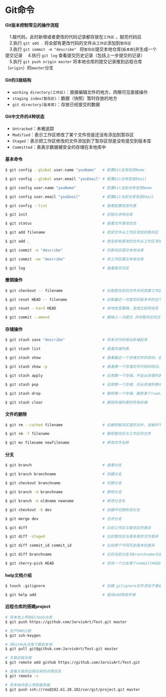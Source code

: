 # Git命令

#### Git版本控制常见的操作流程 
&emsp;1.敲代码，此时新增或者更改的代码记录都存放在`工作区` ，敲完代码后  
&emsp;2.执行 `git add .` 将全部有更改代码的文件从`工作区`添加到`暂存区 `  
&emsp;3.执行 `git commit -m "describe" ` 将`暂存区`提交本地仓库(`版本库`)并生成一个提交记录
&emsp;4.执行 `git log` 查看提交历史记录（包括上一步提交的记录）  
&emsp;5.执行 `git push origin master` 将本地仓库的提交记录推到远程仓库（`origin`）的`master`分支

#### Git的3层结构

* `working directory(工作区)`：直接编辑文件的地方，肉眼可见直接操作
* `staging index(暂存区)`：数据（快照）暂时存放的地方
* `git directory(版本库)`：存放已经提交的数据

#### Git中文件的4种状态

* `Untracked`：未被追踪
* `Modified`：表示工作区修改了某个文件但是还没有添加到暂存区
* `Staged`：表示把工作区修改的文件添加到了暂存区但是没有提交到版本库
* `Committed`：表表示数据被安全的存储在本地库中

#### 基本命令
```bash
$ git config --global user.name "youName"   # 配置Git全局信息Name

$ git config --global user.email "youEmail" # 配置Git全局信息Email

$ git config user.name "youName"            # 配置Git当前仓库信息Name

$ git config user.email "youEmail"          # 配置Git当前仓库信息Email

$ git config --list                         # 查看配置信息列表

$ git init                                  # 初始化本地仓库

$ git status                                # 查看文件更改状态

$ git add filename                          # 把该文件从工作区添加到暂存区

$ git add .                                 # 把全部有更改的文件从工作区添加到暂存区

$ git commit -m "describe"                  # 将暂存区提交本地仓库 

$ git commit -am "describe"                 # 将工作区提交本地仓库

$ git log                                   # 查看提交历史
```

#### 撤销操作
```bash
$ git checkout -- filename                  # 拉取暂存区的文件并将其替工作区的文件

$ git reset HEAD -- filename                # 拉取最近一次提交的版本中的这个文件到暂存区，该操作不影响工作区

$ git reset --hard HEAD                     # 本地改变撤销，变成之前的状态（回退版本）

$ git commit --amend                        # 撤销上一次提交 并将暂存区的文件重新提交
```

#### 存储操作
```bash
$ git stash save "describe"                 # 将本次代码改动存储起来

$ git stash list                            # 查看存储列表

$ git stash show                            # 查看最近一个存储文件的改动，查看某个(num)存储的改动：git stash show stash@{num}

$ git stash show -p                         # 查看第一个存储文件代码的改动，查看某个(num)存储的改动：git stash show stash@{num} -p

$ git stash apply                           # 应用第一个存储，不会从存储列表中删除，应用某个(num)存储：git stash apply stash@{num}

$ git stash pop                             # 应用第一个存储，并从存储列表中删除，应用某个(num)存储：git stash pop stash@{num}

$ git stash drop                            # 删除第一个存储，删除某个(num)存储：git stash drop stash@{num}

$ git stash clear                           # 删除存储列表的所有存储
```

#### 文件的删除
```bash
$ git rm --cached filename                  # 拉删除暂存区里的文件，该操作不影响工作区

$ git rm -f filename                        # 删除暂存区与工作区的文件

$ git mv filename newfilename               # 修改文件名称
```

#### 分支
```bash
$ git branch                                # 查看分支

$ git branch branchname                     # 创建分支

$ git checkout branchname                   # 切换分支

$ git branch -d branchname                  # 删除分支

$ git branch -m oldname newname             # 修改分支名

$ git checkout -b dev                       # 创建并切换到该分支

$ git merge dev                             # 合并分支

$ git diff                                  # 比较工作区与暂存区的差异

$ git diff -staged                          # 比较暂存区与版本库的文件差异

$ git diff commit_id commit_id              # 比较两个不同历史版本的差异	

$ git diff branchname                       # 比较当前分支与branchname分支的差异

$ git cherry-pick HEAD                      # 将另一个分支某个commit(HEAD)转移到当前分支
```

#### help文档介绍
```bash
$ touch .gitignore                          # 创建.gitignore文件添加不被追踪的文件名

$ git help add                              # 查找add帮助手册
```

#### 远程仓库的搭建project
```bash
# 将本地上传到GitHub仓库
$ git push https://github.com/JarvisArt/Test.git master		

# 生产SHH公钥
$ git ssh-keygen

# 将GitHub仓库下载到本地
$ git pull git@github.com:JarvisArt/Test.git master

# 关联远程仓库
$ git remote add github https://github.com/JarvisArt/Test.git

# 查看关联的远程仓库的详情信息
$ git remote -v

# 将本地内容上传到服务器
$ git push ssh://roo@182.61.20.102/var/git/project.git master	
```
